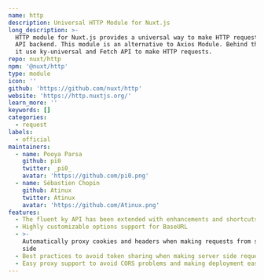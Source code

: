```yaml
---
name: http
description: Universal HTTP Module for Nuxt.js
long_description: >-
  HTTP module for Nuxt.js provides a universal way to make HTTP requests to the
  API backend. This module is an alternative to Axios Module. Behind the scenes
  it use ky-universal and Fetch API to make HTTP requests.
repo: nuxt/http
npm: '@nuxt/http'
type: module
icon: ''
github: 'https://github.com/nuxt/http'
website: 'https://http.nuxtjs.org/'
learn_more: ''
keywords: []
categories:
  - request
labels:
  - official
maintainers:
  - name: Pooya Parsa
    github: pi0
    twitter: _pi0_
    avatar: 'https://github.com/pi0.png'
  - name: Sébastien Chopin
    github: Atinux
    twitter: Atinux
    avatar: 'https://github.com/Atinux.png'
features:
  - The fluent ky API has been extended with enhancements and shortcuts
  - Highly customizable options support for BaseURL
  - >-
    Automatically proxy cookies and headers when making requests from server
    side
  - Best practices to avoid token sharing when making server side requests
  - Easy proxy support to avoid CORS problems and making deployment easier
---
```

